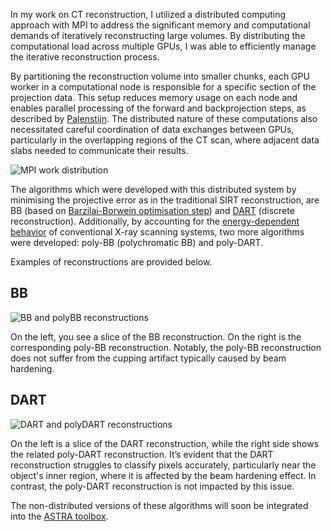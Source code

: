 In my work on CT reconstruction, I utilized a distributed computing approach with MPI to address the significant memory and computational demands of iteratively reconstructing large volumes. By distributing the computational load across multiple GPUs, I was able to efficiently manage the iterative reconstruction process.

By partitioning the reconstruction volume into smaller chunks, each GPU worker in a computational node is responsible for a specific section of the projection data. This setup reduces memory usage on each node and enables parallel processing of the forward and backprojection steps, as described by [Palenstijn](https://doi.org/10.1186/s40679-016-0032-z). The distributed nature of these computations also necessitated careful coordination of data exchanges between GPUs, particularly in the overlapping regions of the CT scan, where adjacent data slabs needed to communicate their results.

![MPI work distribution](/images/distributed_reconstruction/mpi.png)

The algorithms which were developed with this distributed system by minimising the projective error as in the traditional SIRT reconstruction, are BB (based on [Barzilai-Borwein optimisation step](https://doi.org/10.1093%2Fimanum%2F8.1.141)) and [DART](https://doi.org/10.1109/TIP.2011.2131661) (discrete reconstruction). Additionally, by accounting for the [energy-dependent behavior](https://doi.org/10.1007/s10921-024-01071-y) of conventional X-ray scanning systems, two more algorithms were developed: poly-BB (polychromatic BB) and poly-DART.

Examples of reconstructions are provided below.

## BB
![BB and polyBB reconstructions](/images/distributed_reconstruction/bbs.png)

On the left, you see a slice of the BB reconstruction. On the right is the corresponding poly-BB reconstruction. Notably, the poly-BB reconstruction does not suffer from the cupping artifact typically caused by beam hardening.

## DART
![DART and polyDART reconstructions](/images/distributed_reconstruction/darts.png)

On the left is a slice of the DART reconstruction, while the right side shows the related poly-DART reconstruction. It’s evident that the DART reconstruction struggles to classify pixels accurately, particularly near the object's inner region, where it is affected by the beam hardening effect. In contrast, the poly-DART reconstruction is not impacted by this issue.

The non-distributed versions of these algorithms will soon be integrated into the [ASTRA toolbox](https://github.com/astra-toolbox/astra-toolbox).